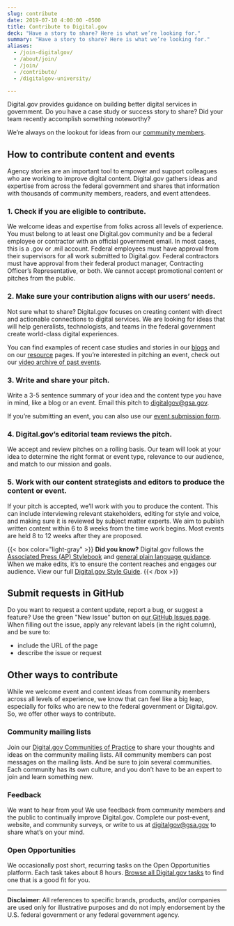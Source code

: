 ```yaml
---
slug: contribute
date: 2019-07-10 4:00:00 -0500
title: Contribute to Digital.gov
deck: "Have a story to share? Here is what we’re looking for."
summary: "Have a story to share? Here is what we’re looking for."
aliases:
  - /join-digitalgov/
  - /about/join/
  - /join/
  - /contribute/
  - /digitalgov-university/

---
```

Digital.gov provides guidance on building better digital services in government. Do you have a case study or success story to share? Did your team recently accomplish something noteworthy?

We’re always on the lookout for ideas from our [community members](https://digital.gov/communities/).

## How to contribute content and events

Agency stories are an important tool to empower and support colleagues who are working to improve digital content. Digital.gov gathers ideas and expertise from across the federal government and shares that information with thousands of community members, readers, and event attendees.

### 1. Check if you are eligible to contribute.

We welcome ideas and expertise from folks across all levels of experience. You must belong to at least one Digital.gov community and be a federal employee or contractor with an official government email. In most cases, this is a .gov or .mil account. Federal employees must have approval from their supervisors for all work submitted to Digital.gov. Federal contractors must have approval from their federal product manager, Contracting Officer’s Representative, or both. We cannot accept promotional content or pitches from the public.

### 2. Make sure your contribution aligns with our users’ needs.

Not sure what to share? Digital.gov focuses on creating content with direct and actionable connections to digital services. We are looking for ideas that will help generalists, technologists, and teams in the federal government create world-class digital experiences. 

You can find examples of recent case studies and stories in our [blogs](https://digital.gov/news/) and on our [resource](https://digital.gov/resources/) pages. If you’re interested in pitching an event, check out our [video archive of past events](https://youtube.com/@DigitalGov).

### 3. Write and share your pitch.

Write a 3-5 sentence summary of your idea and the content type you have in mind, like a blog or an event. Email this pitch to [digitalgov@gsa.gov](mailto:digitalgov@gsa.gov).

If you’re submitting an event, you can also use our [event submission form](https://feedback.gsa.gov/jfe/form/SV_1MS3YC4dieV8WQm).

### 4. Digital.gov’s editorial team reviews the pitch.

We accept and review pitches on a rolling basis. Our team will look at your idea to determine the right format or event type, relevance to our audience, and match to our mission and goals.

### 5. Work with our content strategists and editors to produce the content or event.

If your pitch is accepted, we’ll work with you to produce the content. This can include interviewing relevant stakeholders, editing for style and voice, and making sure it is reviewed by subject matter experts. We aim to publish written content within 6 to 8 weeks from the time work begins. Most events are held 8 to 12 weeks after they are proposed.

{{< box color="light-gray" >}}
**Did you know?** Digital.gov follows the [Associated Press (AP) Stylebook](https://www.apstylebook.com/) and [general plain language guidance](https://www.plainlanguage.gov/). When we make edits, it’s to ensure the content reaches and engages our audience. View our full [Digital.gov Style Guide](https://digital.gov/style-guide/).
{{< /box >}}

## Submit requests in GitHub

Do you want to request a content update, report a bug, or suggest a feature? Use the green "New Issue" button on [our GitHub Issues page](https://github.com/GSA/digitalgov.gov/issues). When filling out the issue, apply any relevant labels (in the right column), and be sure to:

* include the URL of the page
* describe the issue or request

## Other ways to contribute

While we welcome event and content ideas from community members across all levels of experience, we know that can feel like a big leap, especially for folks who are new to the federal government or Digital.gov. So, we offer other ways to contribute.

### Community mailing lists

Join our [Digital.gov Communities of Practice](https://digital.gov/communities/) to share your thoughts and ideas on the community mailing lists. All community members can post messages on the mailing lists. And be sure to join several communities. Each community has its own culture, and you don’t have to be an expert to join and learn something new.

### Feedback

We want to hear from you! We use feedback from community members and the public to continually improve Digital.gov. Complete our post-event, website, and community surveys, or write to us at [digitalgov@gsa.gov](mailto:digitalgov@gsa.gov) to share what’s on your mind.

### Open Opportunities

We occasionally post short, recurring tasks on the Open Opportunities platform. Each task takes about 8 hours. [Browse all Digital.gov tasks](https://openopps.usajobs.gov/search?state=open&state=in%20progress&term=digital.gov&page=1) to find one that is a good fit for you.

---

**Disclaimer**: All references to specific brands, products, and/or companies are used only for illustrative purposes and do not imply endorsement by the U.S. federal government or any federal government agency.
